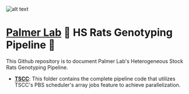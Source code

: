 ![alt text](https://secureservercdn.net/198.71.233.106/h9j.d46.myftpupload.com/wp-content/uploads/2019/09/palmerlab-logo.png)
# [Palmer Lab](https://palmerlab.org/) :test_tube: HS Rats Genotyping Pipeline :rat:
This Github repository is to document Palmer Lab's Heterogeneous Stock Rats Genotyping Pipeline.
- **[TSCC](TSCC)**: This folder contains the complete pipeline code that utilizes TSCC's PBS scheduler's array jobs feature to achieve parallelization.